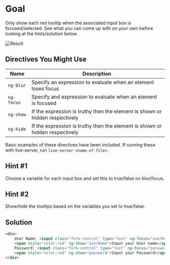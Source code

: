 # Goal
Only show each red tooltip when the associated input box is focused/selected. See what you can come up with on your own before looking at the hints/solution below.

![Result](http://i.giphy.com/LWpxizi6xanja.gif)

## Directives You Might Use
| Name | Description |
| ---- | ----------- |
|`ng-blur`| Specify an expression to evaluate when an element loses focus |
|`ng-focus`| Specify and expression to evaluate when an element is focused |
|`ng-show`| If the expression is truthy then the element is shown or hidden respectively |
|`ng-hide`| If the expression is truthy then the element is shown or hidden respectively |

Basic examples of these directives have been included. If running these with live-server, run `live-server <name-of-file>`.

## Hint #1
Choose a variable for each input box and set this to true/false on blur/focus. 

## Hint #2
Show/hide the tooltips based on the variables you set to true/false. 

## Solution
```html
<div>
    User Name: <input class="form-control" type="text" ng-focus="userName=true" ng-blur="userName=false">
    <span style="color:red" ng-show="userName">Input your User name</span><br />
    Password: <input class="form-control" type="text" ng-focus="password=true" ng-blur="password=false">
    <span style="color:red" ng-show="password">Input your Password</span>
</div>
```

